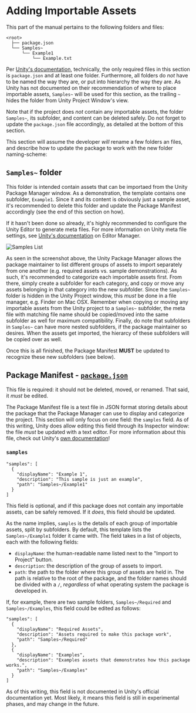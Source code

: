 # Adding Importable Assets

This part of the manual pertains to the following folders and files:

```
<root>
  ├── package.json
  └── Samples~
      └── Example1
          └── Example.txt
```

Per [Unity's documentation](https://docs.unity3d.com/Manual/CustomPackages.html), technically, the only required files in this section is `package.json` and at least one folder.  Furthermore, all folders do *not* have to be named the way they are, or put into hierarchy the way they are.  As Unity has not documented on their recommendation of where to place importable assets, `Samples~` will be used for this section, as the trailing `~` hides the folder from Unity Project Window's view.

Note that if the project does *not* contain any importable assets, the folder `Samples~`, its subfolder, and content can be deleted safely.  Do not forget to update the `package.json` file accordingly, as detailed at the bottom of this section.

This section will assume the developer *will* rename a few folders an files, and describe how to update the package to work with the new folder naming-scheme:

## `Samples~` folder

This folder is intended contain assets that can be importaed from the Unity Package Manager window.  As a demonstration, the template contains one subfolder, `Example1`.  Since it and its content is obviously just a sample asset, it's recommended to delete this folder and update the Package Manifest accordingly (see the end of this section on how).

If it hasn't been done so already, it's highly recommended to configure the Unity Editor to generate meta files.  For more information on Unity meta file settings, see [Unity's documentation](https://docs.unity3d.com/2019.1/Documentation/Manual/class-EditorManager.html) on Editor Manager.

![Samples List](https://omiyagames.github.io/template-unity-package/resources/samples.png)

As seen in the screenshot above, the Unity Package Manager allows the package maintainer to list different groups of assets to import separately from one another (e.g. required assets vs. sample demonstrations).  As such, it's recommended to categorize each importable assets first.  From there, simply create a subfolder for each category, and copy or move any assets belonging in that category into the new subfolder.  Since the `Samples~` folder is hidden in the Unity Project window, this *must* be done in a file manager, e.g. Finder on Mac OSX.  Remember when copying or moving any importable assets from the Unity project to a `Samples~` subfolder, the meta file with matching file name should be copied/moved into the same subfolder as well for maximum compatibility.  Finally, do note that subfolders in `Samples~` can have more nested subfolders, if the package maintainer so desires.  When the assets get imported, the hierarcy of these subfolders will be copied over as well.

Once this is all finished, the Package Manifest **MUST** be updated to recognize these new subfolders (see below).

## Package Manifest - [`package.json`](https://docs.unity3d.com/Manual/upm-manifestPkg.html)

This file is required: it should not be deleted, moved, or renamed.  That said, it *must* be edited.

The Package Manifest file is a text file in JSON format storing details about the package that the Package Manager can use to display and categorize the project.  This section will only focus on one field: the `samples` field.  As of this writing, Unity does allow editing this field through its Inspector window: the file *must* be updated with a text editor.  For more information about this file, check out Unity's [own documentation](https://docs.unity3d.com/Manual/upm-manifestPkg.html)!

### `samples`
```
"samples": [
  {
    "displayName": "Example 1",
    "description": "This sample is just an example",
    "path": "Samples~/Example1"
  }
]
```
This field is optional, and if this package does not contain any importable assets, can be safely removed.  If it *does*, this field should be updated.

As the name implies, `samples` is the details of each group of importable assets, split by subfolders.  By default, this template lists the `Samples~/Example1` folder it came with.  The field takes in a list of objects, each with the following fields:

- `displayName`: the human-readable name listed next to the "Import to Project" button.
- `description`: the description of the group of assets to import.
- `path`: the path to the folder where this group of assets are held in.  The path is relative to the root of the package, and the folder names should be divided with a `/`, *regardless* of what operating system the package is developed in.

If, for example, there are two sample folders, `Samples~/Required` and `Samples~/Examples`, this field could be edited as follows:
```
"samples": [
  {
    "displayName": "Required Assets",
    "description": "Assets required to make this package work",
    "path": "Samples~/Required"
  },
  {
    "displayName": "Examples",
    "description": "Examples assets that demonstrates how this package works.",
    "path": "Samples~/Examples"
  }
]
```
As of this writing, this field is not documented in Unity's official documentation yet.  Most likely, it means this field is still in experimental phases, and may change in the future.
